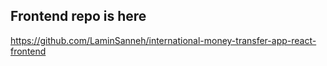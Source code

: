## Frontend repo is here
https://github.com/LaminSanneh/international-money-transfer-app-react-frontend
